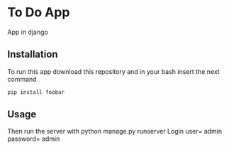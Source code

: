 # To Do App

App in django

## Installation
To run this app download this repository and in your bash insert the next command

```bash
pip install foobar
```

## Usage
Then run the server 
with python manage.py runserver
Login user= admin
password= admin



